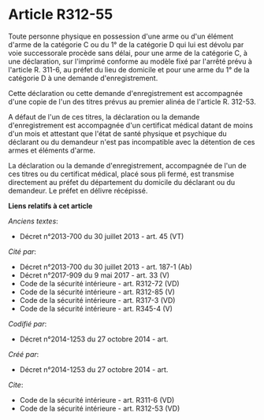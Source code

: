 # Article R312-55

Toute personne physique en possession d'une arme ou d'un élément d'arme de la catégorie C ou du 1° de la catégorie D qui lui
est dévolu par voie successorale procède sans délai, pour une arme de la catégorie C, à une déclaration, sur l'imprimé
conforme au modèle fixé par l'arrêté prévu à l'article R. 311-6, au préfet du lieu de domicile et pour une arme du 1° de la
catégorie D à une demande d'enregistrement. 

Cette déclaration ou cette demande d'enregistrement est accompagnée d'une copie de l'un des titres prévus au premier alinéa
de l'article R. 312-53. 

A défaut de l'un de ces titres, la déclaration ou la demande d'enregistrement est accompagnée d'un certificat médical datant
de moins d'un mois et attestant que l'état de santé physique et psychique du déclarant ou du demandeur n'est pas incompatible
avec la détention de ces armes et éléments d'arme. 

La déclaration ou la demande d'enregistrement, accompagnée de l'un de ces titres ou du certificat médical, placé sous pli
fermé, est transmise directement au préfet du département du domicile du déclarant ou du demandeur. Le préfet en délivre
récépissé.

**Liens relatifs à cet article**

_Anciens textes_:

  - Décret n°2013-700 du 30 juillet 2013 - art. 45 (VT)

_Cité par_:

  - Décret n°2013-700 du 30 juillet 2013 - art. 187-1 (Ab)
  - Décret n°2017-909 du 9 mai 2017 - art. 33 (V)
  - Code de la sécurité intérieure - art. R312-72 (VD)
  - Code de la sécurité intérieure - art. R312-85 (V)
  - Code de la sécurité intérieure - art. R317-3 (VD)
  - Code de la sécurité intérieure - art. R345-4 (V)

_Codifié par_:

  - Décret n°2014-1253 du 27 octobre 2014 - art.

_Créé par_:

  - Décret n°2014-1253 du 27 octobre 2014 - art.

_Cite_:

  - Code de la sécurité intérieure - art. R311-6 (VD)
  - Code de la sécurité intérieure - art. R312-53 (VD)
